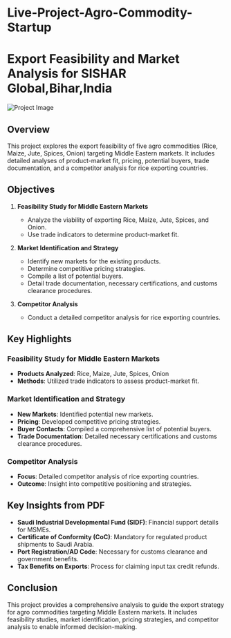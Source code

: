 # Live-Project-Agro-Commodity-Startup
# Export Feasibility and Market Analysis for SISHAR Global,Bihar,India

![Project Image](https://github.com/SajalVats/Photo/blob/main/SISHAR%20GitHub%20Image.jpg)

## Overview

This project explores the export feasibility of five agro commodities (Rice, Maize, Jute, Spices, Onion) targeting Middle Eastern markets. It includes detailed analyses of product-market fit, pricing, potential buyers, trade documentation, and a competitor analysis for rice exporting countries.

## Objectives

1. **Feasibility Study for Middle Eastern Markets**
   - Analyze the viability of exporting Rice, Maize, Jute, Spices, and Onion.
   - Use trade indicators to determine product-market fit.

2. **Market Identification and Strategy**
   - Identify new markets for the existing products.
   - Determine competitive pricing strategies.
   - Compile a list of potential buyers.
   - Detail trade documentation, necessary certifications, and customs clearance procedures.

3. **Competitor Analysis**
   - Conduct a detailed competitor analysis for rice exporting countries.

## Key Highlights

### Feasibility Study for Middle Eastern Markets
- **Products Analyzed**: Rice, Maize, Jute, Spices, Onion
- **Methods**: Utilized trade indicators to assess product-market fit.

### Market Identification and Strategy
- **New Markets**: Identified potential new markets.
- **Pricing**: Developed competitive pricing strategies.
- **Buyer Contacts**: Compiled a comprehensive list of potential buyers.
- **Trade Documentation**: Detailed necessary certifications and customs clearance procedures.

### Competitor Analysis
- **Focus**: Detailed competitor analysis of rice exporting countries.
- **Outcome**: Insight into competitive positioning and strategies.

## Key Insights from PDF

- **Saudi Industrial Developmental Fund (SIDF)**: Financial support details for MSMEs.
- **Certificate of Conformity (CoC)**: Mandatory for regulated product shipments to Saudi Arabia.
- **Port Registration/AD Code**: Necessary for customs clearance and government benefits.
- **Tax Benefits on Exports**: Process for claiming input tax credit refunds.

## Conclusion

This project provides a comprehensive analysis to guide the export strategy for agro commodities targeting Middle Eastern markets. It includes feasibility studies, market identification, pricing strategies, and competitor analysis to enable informed decision-making.
